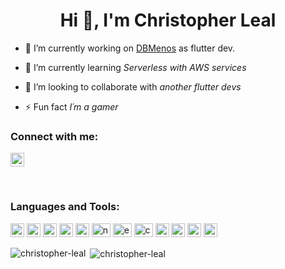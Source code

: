 <h1 align="center">Hi 👋, I'm Christopher Leal</h1>


- 🔭 I’m currently working on [DBMenos](https://dbmenos.com/) as flutter dev.

- 🌱 I’m currently learning *Serverless with AWS services*

- 👯 I’m looking to collaborate with *another flutter devs*

- ⚡ Fun fact *I´m a gamer*

### Connect with me:

<a href="https://www.linkedin.com/in/christopher-leal-gomez-391780170/" target="blank"><img src="https://cdn.jsdelivr.net/npm/simple-icons@3.0.1/icons/linkedin.svg" alt="christopher-leal" height="22" width="22" /></a>


<br />

### Languages and Tools:

<p align="left">
  <img src="https://www.vectorlogo.zone/logos/flutterio/flutterio-icon.svg" alt="flutter" width="22" height="22"/> 
  <img src="https://www.vectorlogo.zone/logos/dartlang/dartlang-icon.svg" alt="dart" width="22" height="22"/>
  <img src="https://www.vectorlogo.zone/logos/kotlinlang/kotlinlang-icon.svg" alt="kotlin" width="22" height="22"/> 
  <img src="https://www.vectorlogo.zone/logos/amazon_aws/amazon_aws-icon.svg" alt="aws" width="22" height="22"/> 
  <img src="https://www.vectorlogo.zone/logos/javascript/javascript-icon.svg" alt="javscript" width="22" height="22"/> 
  <img src="https://www.vectorlogo.zone/logos/nodejs/nodejs-ar21.svg" alt="node" width="30" height="22"/> 
  <img src="https://www.vectorlogo.zone/logos/expressjs/expressjs-ar21.svg" alt="express" width="30" height="22"/> 
  <img src="https://www.vectorlogo.zone/logos/claudiajs/claudiajs-ar21.svg" alt="claudia.js" width="30" height="22"/> 
  <img src="https://www.vectorlogo.zone/logos/mongodb/mongodb-icon.svg" alt="mongodb" width="22" height="22"/> 
  <img src="https://www.vectorlogo.zone/logos/mysql/mysql-official.svg" alt="msqyl" width="22" height="22"/> 
  <img src="https://www.vectorlogo.zone/logos/firebase/firebase-icon.svg" alt="firebase" width="22" height="22"/> 
  <img src="https://www.vectorlogo.zone/logos/git-scm/git-scm-icon.svg" alt="git" width="22" height="22"/> 
</p>

<p>
  <img align="left" src="https://github-readme-stats.vercel.app/api/top-langs/?username=christopher-leal&layout=compact&hide=html" alt="christopher-leal" />
</p>

<p>&nbsp;<img align="center" src="https://github-readme-stats.vercel.app/api?username=christopher-leal&show_icons=true" alt="christopher-leal" /></p>
